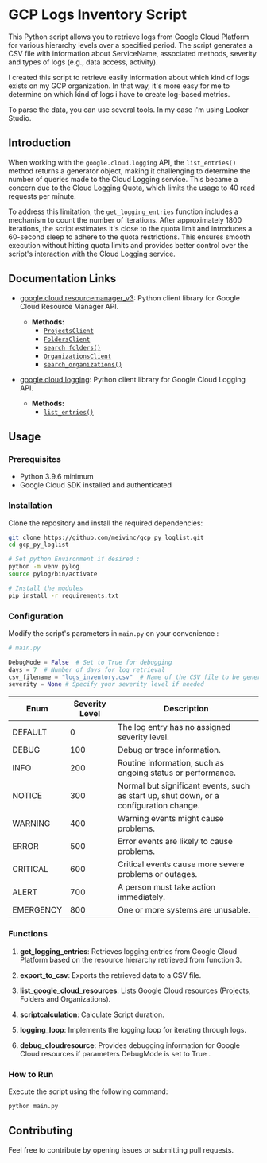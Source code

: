 # GCP Logs Inventory Script

This Python script allows you to retrieve logs from Google Cloud Platform for various hierarchy levels over a specified period. The script generates a CSV file with information about ServiceName, associated methods, severity and types of logs (e.g., data access, activity).

I created this script to retrieve easily information about which kind of logs exists on my GCP organization. In that way, it's more easy for me to determine on which kind of logs i have to create log-based metrics. 

To parse the data, you can use several tools. In my case i'm using Looker Studio. 
## Introduction

When working with the `google.cloud.logging` API, the `list_entries()` method returns a generator object, making it challenging to determine the number of queries made to the Cloud Logging service. This became a concern due to the Cloud Logging Quota, which limits the usage to 40 read requests per minute.

To address this limitation, the `get_logging_entries` function includes a mechanism to count the number of iterations. After approximately 1800 iterations, the script estimates it's close to the quota limit and introduces a 60-second sleep to adhere to the quota restrictions. This ensures smooth execution without hitting quota limits and provides better control over the script's interaction with the Cloud Logging service.

## Documentation Links

- [google.cloud.resourcemanager_v3](https://googleapis.dev/python/cloudresourcemanager/latest/index.html): Python client library for Google Cloud Resource Manager API.
  - **Methods:**
    - [`ProjectsClient`](https://cloud.google.com/python/docs/reference/cloudresourcemanager/latest/google.cloud.resourcemanager_v3.services.projects.ProjectsClient)
    - [`FoldersClient`](https://cloud.google.com/python/docs/reference/cloudresourcemanager/latest/google.cloud.resourcemanager_v3.services.folders.FoldersClient)
    - [`search_folders()`](https://cloud.google.com/python/docs/reference/cloudresourcemanager/latest/google.cloud.resourcemanager_v3.services.folders.FoldersClient#google_cloud_resourcemanager_v3_services_folders_FoldersClient_search_folders)
    - [`OrganizationsClient`](https://cloud.google.com/python/docs/reference/cloudresourcemanager/latest/google.cloud.resourcemanager_v3.services.organizations.OrganizationsClient)
    - [`search_organizations()`](https://cloud.google.com/python/docs/reference/cloudresourcemanager/latest/google.cloud.resourcemanager_v3.services.organizations.OrganizationsClient#google_cloud_resourcemanager_v3_services_organizations_OrganizationsClient_search_organizations)

- [google.cloud.logging](https://googleapis.dev/python/logging/latest/index.html): Python client library for Google Cloud Logging API.
  - **Methods:**
    - [`list_entries()`](https://cloud.google.com/python/docs/reference/logging/latest/client)

## Usage

### Prerequisites

- Python 3.9.6 minimum
- Google Cloud SDK installed and authenticated

### Installation

Clone the repository and install the required dependencies:

```bash
git clone https://github.com/meivinc/gcp_py_loglist.git
cd gcp_py_loglist

# Set python Environment if desired :
python -m venv pylog
source pylog/bin/activate

# Install the modules
pip install -r requirements.txt
```

### Configuration

Modify the script's parameters in `main.py` on your convenience :

```python
# main.py

DebugMode = False  # Set to True for debugging
days = 7  # Number of days for log retrieval
csv_filename = "logs_inventory.csv"  # Name of the CSV file to be generated
severity = None # Specify your severity level if needed 
```


| Enum        | Severity Level | Description                                            |
|-------------|-----------------|--------------------------------------------------------|
| DEFAULT     | 0               | The log entry has no assigned severity level.          |
| DEBUG       | 100             | Debug or trace information.                            |
| INFO        | 200             | Routine information, such as ongoing status or performance. |
| NOTICE      | 300             | Normal but significant events, such as start up, shut down, or a configuration change. |
| WARNING     | 400             | Warning events might cause problems.                   |
| ERROR       | 500             | Error events are likely to cause problems.             |
| CRITICAL    | 600             | Critical events cause more severe problems or outages. |
| ALERT       | 700             | A person must take action immediately.                 |
| EMERGENCY   | 800             | One or more systems are unusable.                      |


### Functions

1. **get_logging_entries**: Retrieves logging entries from Google Cloud Platform based on the resource hierarchy retrieved from function 3.

2. **export_to_csv**: Exports the retrieved data to a CSV file.

3. **list_google_cloud_resources**: Lists Google Cloud resources (Projects, Folders and Organizations).

4. **scriptcalculation**: Calculate Script duration.

5. **logging_loop**: Implements the logging loop for iterating through logs.

6. **debug_cloudresource**: Provides debugging information for Google Cloud resources if parameters DebugMode is set to True .


### How to Run

Execute the script using the following command:

```bash
python main.py
```


## Contributing

Feel free to contribute by opening issues or submitting pull requests.
